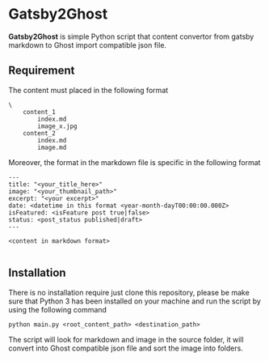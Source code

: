 # Gatsby2Ghost

**Gatsby2Ghost** is simple Python script that content convertor from gatsby markdown to Ghost import compatible json file. 

## Requirement

The content must placed in the following format

```
\
    content_1
        index.md
        image_x.jpg
    content_2
        index.md
        image.md
```

Moreover, the format in the markdown file is specific in the following format

```
---
title: "<your_title_here>"
image: "<your_thumbnail_path>"
excerpt: "<your excerpt>"
date: <datetime in this format <year-month-dayT00:00:00.000Z>
isFeatured: <isFeature post true|false>
status: <post_status published|draft>
---

<content in markdown format>
	

```

## Installation

There is no installation require just clone this repository, please be make sure that Python 3 has been installed on your machine and run the script by using the following command

```
python main.py <root_content_path> <destination_path>
```

The script will look for markdown and image in the source folder, it will convert into Ghost compatible json file and sort the image into folders.